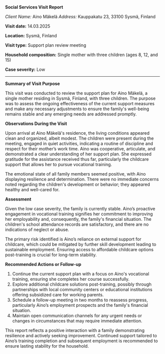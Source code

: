 **Social Services Visit Report**

*Client Name:* Aino Mäkelä
*Address:* Kauppakatu 23, 33100 Sysmä, Finland

**Visit date:** 14.03.2025

**Location:** Sysmä, Finland

**Visit type:** Support plan review meeting

**Household composition:** Single mother with three children (ages 8, 12, and 15)

**Case severity:** Low

---

**Summary of Visit Purpose**

This visit was conducted to review the support plan for Aino Mäkelä, a single mother residing in Sysmä, Finland, with three children. The purpose was to assess the ongoing effectiveness of the current support measures and make any necessary adjustments to ensure the family's well-being remains stable and any emerging needs are addressed promptly.

**Observations During the Visit**

Upon arrival at Aino Mäkelä's residence, the living conditions appeared clean and organized, albeit modest. The children were present during the meeting, engaged in quiet activities, indicating a routine of discipline and respect for their mother’s work time. Aino was cooperative, articulate, and demonstrated a clear understanding of her support plan. She expressed gratitude for the assistance received thus far, particularly the childcare support that allows her to pursue vocational training.

The emotional state of all family members seemed positive, with Aino displaying resilience and determination. There were no immediate concerns noted regarding the children's development or behavior; they appeared healthy and well-cared for.

**Assessment**

Given the low case severity, the family is currently stable. Aino’s proactive engagement in vocational training signifies her commitment to improving her employability and, consequently, the family's financial situation. The children's school attendance records are satisfactory, and there are no indications of neglect or abuse.

The primary risk identified is Aino’s reliance on external support for childcare, which could be mitigated by further skill development leading to sustainable employment. Ensuring access to affordable childcare options post-training is crucial for long-term stability.

**Recommended Actions or Follow-up**

1. Continue the current support plan with a focus on Aino's vocational training, ensuring she completes her course successfully.
2. Explore additional childcare solutions post-training, possibly through partnerships with local community centers or educational institutions offering subsidized care for working parents.
3. Schedule a follow-up meeting in two months to reassess progress, particularly Aino’s employment prospects and the family's financial situation.
4. Maintain open communication channels for any urgent needs or changes in circumstances that may require immediate attention.

This report reflects a positive interaction with a family demonstrating resilience and actively seeking improvement. Continued support tailored to Aino’s training completion and subsequent employment is recommended to ensure lasting stability for the household.